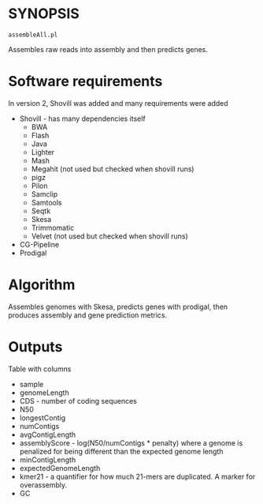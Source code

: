 # SYNOPSIS

`assembleAll.pl`

Assembles raw reads into assembly and then
predicts genes.

# Software requirements

In version 2, Shovill was added and many requirements were added

* Shovill - has many dependencies itself
  * BWA
  * Flash
  * Java
  * Lighter
  * Mash
  * Megahit (not used but checked when shovill runs)
  * pigz
  * Pilon
  * Samclip
  * Samtools
  * Seqtk
  * Skesa
  * Trimmomatic
  * Velvet  (not used but checked when shovill runs)
* CG-Pipeline
* Prodigal

# Algorithm

Assembles genomes with Skesa, predicts genes with prodigal,
then produces assembly and gene prediction metrics.

# Outputs

Table with columns

* sample
* genomeLength
* CDS - number of coding sequences
* N50
* longestContig
* numContigs
* avgContigLength
* assemblyScore - log(N50/numContigs * penalty) where a genome is penalized for being different than the expected genome length
* minContigLength
* expectedGenomeLength
* kmer21 - a quantifier for how much 21-mers are duplicated. A marker for overassembly.
* GC


